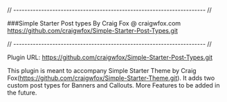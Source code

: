 // --------------------------------------------------------------------- //

  ###Simple Starter Post types
  By Craig Fox @ craigwfox.com
  https://github.com/craigwfox/Simple-Starter-Post-Types.git

// --------------------------------------------------------------------- //

  Plugin URL: https://github.com/craigwfox/Simple-Starter-Post-Types.git

  This plugin is meant to accompany Simple Starter Theme by Craig Fox(https://github.com/craigwfox/Simple-Starter-Theme.git). It adds two custom post types for Banners and Callouts. More Features to be added in the future. 